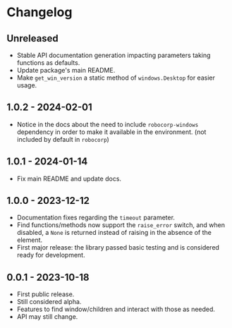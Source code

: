 # Changelog

## Unreleased

- Stable API documentation generation impacting parameters taking functions as defaults.
- Update package's main README.
- Make `get_win_version` a static method of `windows.Desktop` for easier usage.

## 1.0.2 - 2024-02-01

- Notice in the docs about the need to include `robocorp-windows` dependency in order
  to make it available in the environment. (not included by default in `robocorp`)

## 1.0.1 - 2024-01-14

- Fix main README and update docs.

## 1.0.0 - 2023-12-12

- Documentation fixes regarding the `timeout` parameter.
- Find functions/methods now support the `raise_error` switch, and when disabled, a
  `None` is returned instead of raising in the absence of the element.
- First major release: the library passed basic testing and is considered ready for
  development.

## 0.0.1 - 2023-10-18

- First public release.
- Still considered alpha.
- Features to find window/children and interact with those as needed.
- API may still change.
